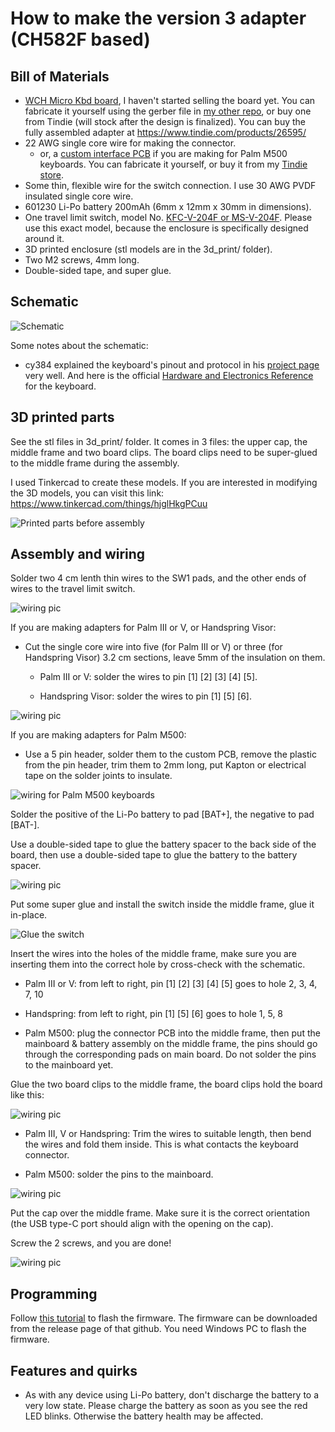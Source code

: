 # How to make the version 3 adapter (CH582F based)

Bill of Materials
----------
- [WCH Micro Kbd board](https://github.com/pymo/wch_micro_kbd/), I haven't started selling the board yet. You can fabricate it yourself using the gerber file in [my other repo](https://github.com/pymo/wch_micro_kbd/tree/main/pcb/), or buy one from Tindie (will stock after the design is finalized). You can buy the fully assembled adapter at https://www.tindie.com/products/26595/
- 22 AWG single core wire for making the connector.
  - or, a [custom interface PCB](https://oshwhub.com/chen_xin_ming/palm-m500-connector) if you are making for Palm M500 keyboards. You can fabricate it yourself, or buy it from my [Tindie store](https://www.tindie.com/products/35183/).
- Some thin, flexible wire for the switch connection. I use 30 AWG PVDF insulated single core wire.
- 601230 Li-Po battery 200mAh (6mm x 12mm x 30mm in dimensions).
- One travel limit switch, model No. [KFC-V-204F or MS-V-204F](https://www.aliexpress.com/item/3256804072080898.html). Please use this exact model, because the enclosure is specifically designed around it.
- 3D printed enclosure (stl models are in the 3d_print/ folder).
- Two M2 screws, 4mm long.
- Double-sided tape, and super glue.

Schematic
----------

![Schematic](/images/version3/schematic.jpg "Schematic")

Some notes about the schematic:

- cy384 explained the keyboard's pinout and protocol in his [project page](http://www.cy384.com/projects/palm-keyboard.html) very well. And here is the official [Hardware and Electronics Reference](http://www.splorp.com/pdf/stowawayhwref.pdf) for the keyboard.

3D printed parts
----------------
See the stl files in 3d_print/ folder. It comes in 3 files: the upper cap, the middle frame and two board clips. The board clips need to be super-glued to the middle frame during the assembly.

I used Tinkercad to create these models. If you are interested in modifying the 3D models, you can visit this link: https://www.tinkercad.com/things/hjglHkgPCuu

![Printed parts before assembly](/images/version3/3d_print.jpg "Printed parts before assembly")

Assembly and wiring
-------------------

Solder two 4 cm lenth thin wires to the SW1 pads, and the other ends of wires to the travel limit switch.

![wiring pic](/images/version3/wiring2.jpg)

If you are making adapters for Palm III or V, or Handspring Visor:

- Cut the single core wire into five (for Palm III or V) or three (for Handspring Visor) 3.2 cm sections, leave 5mm of the insulation on them.

  - Palm III or V: solder the wires to pin [1] [2] [3] [4] [5].

  - Handspring Visor: solder the wires to pin [1] [5] [6].

![wiring pic](/images/version3/wiring1.jpg)

If you are making adapters for Palm M500:

- Use a 5 pin header, solder them to the custom PCB, remove the plastic from the pin header, trim them to 2mm long, put Kapton or electrical tape on the solder joints to insulate.

![wiring for Palm M500 keyboards](/images/version3/wiring5.jpg)

Solder the positive of the Li-Po battery to pad [BAT+], the negative to pad [BAT-].

Use a double-sided tape to glue the battery spacer to the back side of the board, then use a double-sided tape to glue the battery to the battery spacer.

![wiring pic](/images/version3/wiring3.jpg)

Put some super glue and install the switch inside the middle frame, glue it in-place.

![Glue the switch](/images/version3/glue_switch.jpg)

Insert the wires into the holes of the middle frame, make sure you are inserting them into the correct hole by cross-check with the schematic.

- Palm III or V: from left to right, pin [1] [2] [3] [4] [5] goes to hole 2, 3, 4, 7, 10

- Handspring: from left to right, pin [1] [5] [6] goes to hole 1, 5, 8

- Palm M500: plug the connector PCB into the middle frame, then put the mainboard & battery assembly on the middle frame, the pins should go through the corresponding pads on main board. Do not solder the pins to the mainboard yet.

Glue the two board clips to the middle frame, the board clips hold the board like this:

![wiring pic](/images/version3/middle_assembly.jpg)

- Palm III, V or Handspring: Trim the wires to suitable length, then bend the wires and fold them inside. This is what contacts the keyboard connector.

- Palm M500: solder the pins to the mainboard.

![wiring pic](/images/version3/wiring7.jpg)

Put the cap over the middle frame. Make sure it is the correct orientation (the USB type-C port should align with the opening on the cap).

Screw the 2 screws, and you are done!

![wiring pic](/images/version3/bottom.jpg)

Programming
-----------
Follow [this tutorial](https://github.com/pymo/wch_micro_kbd/blob/main/doc/wch_isp_tool.md) to flash the firmware. The firmware can be downloaded from the release page of that github. You need Windows PC to flash the firmware.

Features and quirks
---------------------
- As with any device using Li-Po battery, don't discharge the battery to a very low state. Please charge the battery as soon as you see the red LED blinks. Otherwise the battery health may be affected.


